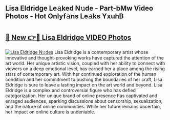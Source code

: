 ## Lisa Eldridge Le𝚊ked N𝚞de - Part-bMw Video Photos - Hot Onlyf𝚊ns Le𝚊ks YxuhB

# <h2><a href="http://ac39080.deff.icu/?id=Lisa+Eldridge">🔗 New 👉🔴 Lisa Eldridge VIDEO Photos</a></h2>

[![Lisa Eldridge N𝚞des](https://i.imgur.com/rIISA9y.gif)](http://ac39080.deff.icu/?id=Lisa+Eldridge)
Lisa Eldridge is a contemporary artist whose innovative and thought-provoking works have captured the attention of the art world. Her unique artistic vision, coupled with her ability to connect with viewers on a deep emotional level, has earned her a place among the rising stars of contemporary art. With her continued exploration of the human condition and her commitment to pushing the boundaries of her craft, Lisa Eldridge is sure to leave a lasting impact on the art world and beyond. Lisa Eldridge is a complex and controversial figure who has defied categorization. Her unique brand of online presence has captivated and enraged audiences, sparking discussions about censorship, sexualization, and the nature of online communities. While her future remains uncertain, her impact on online culture is undeniable.
